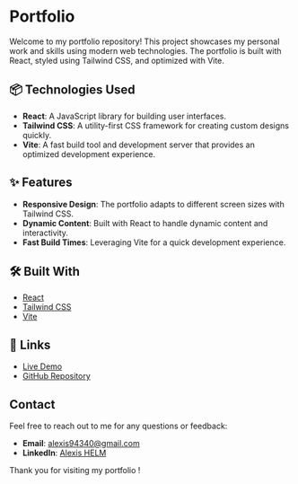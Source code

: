 # Portfolio

Welcome to my portfolio repository! This project showcases my personal work and skills using modern web technologies. The portfolio is built with React, styled using Tailwind CSS, and optimized with Vite.

## 📦 Technologies Used

- **React**: A JavaScript library for building user interfaces.
- **Tailwind CSS**: A utility-first CSS framework for creating custom designs quickly.
- **Vite**: A fast build tool and development server that provides an optimized development experience.

## ✨ Features

- **Responsive Design**: The portfolio adapts to different screen sizes with Tailwind CSS.
- **Dynamic Content**: Built with React to handle dynamic content and interactivity.
- **Fast Build Times**: Leveraging Vite for a quick development experience.

## 🛠️ Built With

- [React](https://reactjs.org/)
- [Tailwind CSS](https://tailwindcss.com/)
- [Vite](https://vitejs.dev/)

## 🔗 Links

- [Live Demo](https://alexis-helm-portfolio.netlify.app/) 
- [GitHub Repository](https://github.com/Lydoww/Portfolio-React)


## Contact

Feel free to reach out to me for any questions or feedback:

- **Email**: alexis94340@gmail.com
- **LinkedIn**: [Alexis HELM](https://www.linkedin.com/in/alexis-helm/)

Thank you for visiting my portfolio !
